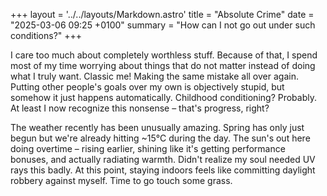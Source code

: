 +++
layout = '../../layouts/Markdown.astro'
title = "Absolute Crime"
date = "2025-03-06 09:25 +0100"
summary = "How can I not go out under such conditions?"
+++

I care too much about completely worthless stuff. Because of that, I spend most of my time worrying about things that do not matter instead of doing what I truly want. Classic me! Making the same mistake all over again. Putting other people's goals over my own is objectively stupid, but somehow it just happens automatically. Childhood conditioning? Probably. At least I now recognize this nonsense – that's progress, right?

The weather recently has been unusually amazing. Spring has only just begun but we're already hitting ~15°C during the day. The sun's out here doing overtime – rising earlier, shining like it's getting performance bonuses, and actually radiating warmth. Didn't realize my soul needed UV rays this badly. At this point, staying indoors feels like committing daylight robbery against myself. Time to go touch some grass.